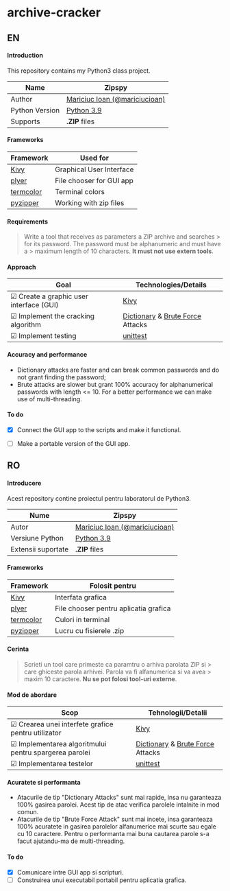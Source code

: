 
  
# archive-cracker    
 ## EN 
#### Introduction    
 This repository contains my Python3 class project.    
    
| Name | Zipspy |    
|--|--|    
| Author | [Mariciuc Ioan (@mariciucioan)](https://github.com/mariciucioan/)    
| Python Version | [Python 3.9](https://docs.python.org/3.9/) |    
| Supports | **.ZIP** files |  

#### Frameworks

| Framework | Used for |
|--|--|
| [Kivy](https://kivy.org/#home) | Graphical User Interface | 
| [plyer](https://pypi.org/project/plyer/) | File chooser for GUI app |
| [termcolor](https://pypi.org/project/termcolor/) | Terminal colors |
| [pyzipper](https://pypi.org/project/pyzipper/) | Working with zip files |
    
#### Requirements 
> Write a tool that receives as parameters a ZIP archive and searches > for its password. The password must be alphanumeric and must have a > maximum length of 10 characters. **It must not use extern tools**.    

#### Approach 
 | Goal | Technologies/Details |    
| -- | -- |    
|☑ Create a graphic user interface (GUI)| [Kivy](https://kivy.org/#home) |    
|☑ Implement the cracking algorithm | [Dictionary](https://www.tech-faq.com/dictionary-attack.html) & [Brute Force](https://www.tech-faq.com/brute-force-attack.html) Attacks |    
|☑ Implement testing| [unittest](https://docs.python.org/3/library/unittest.html) |

#### Accuracy and performance

 - Dictionary attacks are faster and can break common passwords and do not grant finding the password;
 - Brute attacks are slower but grant 100% accuracy for alphanumerical passwords with length <= 10. For a better performance we can make use of multi-threading.

#### To do

 - [x] Connect the GUI app to the scripts and make it functional.
 - [ ] Make a portable version of the GUI app.

    
## RO    
#### Introducere    
 Acest repository contine proiectul pentru laboratorul de Python3.    
    
| Nume | Zipspy |    
|--|--|    
| Autor | [Mariciuc Ioan (@mariciucioan)](https://github.com/mariciucioan/)    
| Versiune Python | [Python 3.9](https://docs.python.org/3.9/) |    
| Extensii suportate| **.ZIP** files    

#### Frameworks

| Framework | Folosit pentru|
|--|--|
| [Kivy](https://kivy.org/#home) | Interfata grafica | 
| [plyer](https://pypi.org/project/plyer/) | File chooser pentru aplicatia grafica |
| [termcolor](https://pypi.org/project/termcolor/) | Culori in terminal |
| [pyzipper](https://pypi.org/project/pyzipper/) | Lucru cu fisierele .zip |
    
#### Cerinta 
> Scrieti un tool care primeste ca paramtru o arhiva parolata ZIP si > care ghiceste parola arhivei. Parola va fi alfanumerica si va avea > maxim 10 caractere. **Nu se pot folosi tool-uri externe**.    
 #### Mod de abordare 
 | Scop | Tehnologii/Detalii |    
|--|--|    
|☑ Crearea unei interfete grafice pentru utilizator| [Kivy](https://kivy.org/#home) |    
|☑ Implementarea algoritmului pentru spargerea parolei| [Dictionary](https://www.tech-faq.com/dictionary-attack.html) & [Brute Force](https://www.tech-faq.com/brute-force-attack.html) Attacks |    
|☑ Implementarea testelor| [unittest](https://docs.python.org/3/library/unittest.html) |

#### Acuratete si performanta

 - Atacurile de tip "Dictionary Attacks" sunt mai rapide, insa nu garanteaza 100% gasirea parolei. Acest tip de atac verifica parolele intalnite in mod comun.
 - Atacurile de tip "Brute Force Attack" sunt mai incete, insa garanteaza 100% acuratete in gasirea parolelor alfanumerice mai scurte sau egale cu 10 caractere. Pentru o performanta mai buna cautarea parole s-a facut ajutandu-ma de multi-threading.

#### To do

 - [x] Comunicare intre GUI app si scripturi.
 - [ ] Construirea unui executabil portabil pentru aplicatia grafica.
